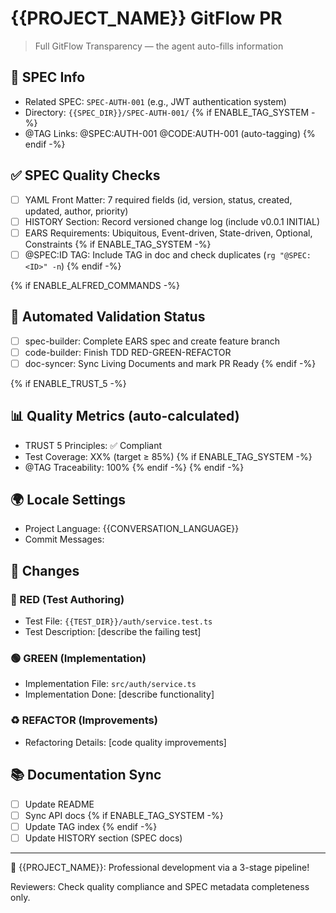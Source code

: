 # {{PROJECT_NAME}} GitFlow PR

> Full GitFlow Transparency — the agent auto-fills information

## 📝 SPEC Info

- Related SPEC: `SPEC-AUTH-001` (e.g., JWT authentication system)
- Directory: `{{SPEC_DIR}}/SPEC-AUTH-001/`
{% if ENABLE_TAG_SYSTEM -%}
- @TAG Links: @SPEC:AUTH-001 @CODE:AUTH-001 (auto-tagging)
{% endif -%}

## ✅ SPEC Quality Checks

- [ ] YAML Front Matter: 7 required fields (id, version, status, created, updated, author, priority)
- [ ] HISTORY Section: Record versioned change log (include v0.0.1 INITIAL)
- [ ] EARS Requirements: Ubiquitous, Event-driven, State-driven, Optional, Constraints
{% if ENABLE_TAG_SYSTEM -%}
- [ ] @SPEC:ID TAG: Include TAG in doc and check duplicates (`rg "@SPEC:<ID>" -n`)
{% endif -%}

{% if ENABLE_ALFRED_COMMANDS -%}
## 🤖 Automated Validation Status

<!-- The checklist below is auto-updated by the agent -->
<!-- /alfred:1-plan → create feature branch → Draft PR -->
<!-- /alfred:2-run → implement via TDD → auto-check checkboxes -->
<!-- /alfred:3-sync → synchronize documents → Ready for Review -->

- [ ] spec-builder: Complete EARS spec and create feature branch
- [ ] code-builder: Finish TDD RED-GREEN-REFACTOR
- [ ] doc-syncer: Sync Living Documents and mark PR Ready
{% endif -%}

{% if ENABLE_TRUST_5 -%}
## 📊 Quality Metrics (auto-calculated)

- TRUST 5 Principles: ✅ Compliant
- Test Coverage: XX% (target ≥ 85%)
{% if ENABLE_TAG_SYSTEM -%}
- @TAG Traceability: 100%
{% endif -%}
{% endif -%}

## 🌍 Locale Settings

- Project Language: {{CONVERSATION_LANGUAGE}}
- Commit Messages: <!-- generated automatically according to locale -->

## 🎯 Changes

<!-- auto-fills TDD results -->

### 🔴 RED (Test Authoring)
- Test File: `{{TEST_DIR}}/auth/service.test.ts`
- Test Description: [describe the failing test]

### 🟢 GREEN (Implementation)
- Implementation File: `src/auth/service.ts`
- Implementation Done: [describe functionality]

### ♻️ REFACTOR (Improvements)
- Refactoring Details: [code quality improvements]

## 📚 Documentation Sync

<!-- auto-filled by doc-syncer -->

- [ ] Update README
- [ ] Sync API docs
{% if ENABLE_TAG_SYSTEM -%}
- [ ] Update TAG index
{% endif -%}
- [ ] Update HISTORY section (SPEC docs)

---

🚀 {{PROJECT_NAME}}: Professional development via a 3-stage pipeline!

Reviewers: Check quality compliance and SPEC metadata completeness only.

